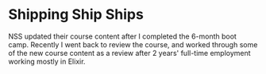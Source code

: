 # Shipping Ship Ships

NSS updated their course content after I completed the 6-month boot camp. Recently I went back to review the course, and worked through some of the new course content as a review after 2 years' full-time employment working mostly in Elixir.